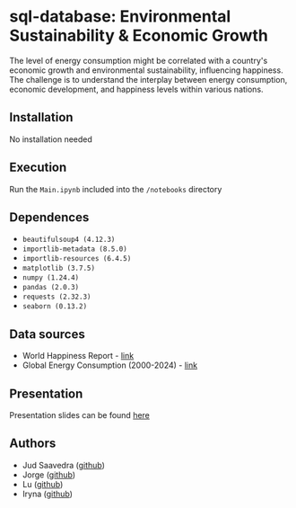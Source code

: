 # sql-database: Environmental Sustainability & Economic Growth

The level of energy consumption might be correlated with a country's economic growth and environmental sustainability, influencing happiness. The challenge is to understand the interplay between energy consumption, economic development, and happiness levels within various nations.

## Installation
No installation needed

## Execution
Run the `Main.ipynb` included into the `/notebooks` directory

## Dependences
- `beautifulsoup4 (4.12.3)`
- `importlib-metadata (8.5.0)`
- `importlib-resources (6.4.5)`
- `matplotlib (3.7.5)`
- `numpy (1.24.4)`
- `pandas (2.0.3)`
- `requests (2.32.3)`
- `seaborn (0.13.2)`

## Data sources
- World Happiness Report - [link](https://www.kaggle.com/datasets/unsdsn/world-happiness)
- Global Energy Consumption (2000-2024) - [link](https://www.kaggle.com/datasets/atharvasoundankar/global-energy-consumption-2000-2024)

## Presentation
Presentation slides can be found [here](https://docs.google.com/presentation/d/14b0etAyWzzpt4ZL5F_qiEgjMDq90A4EWxIBUS_PFSrM/edit?usp=sharing)


## Authors
- Jud Saavedra ([github](https://github.com/10197jsg))
- Jorge ([github](https://github.com/JorgeMMLRodrigues))
- Lu ([github](https://github.com/Lucielululu))
- Iryna ([github](https://github.com/))
